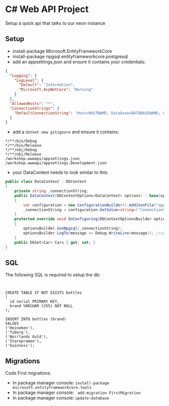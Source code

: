 # C# Web API Project

Setup a quick api that talks to our neon instance

## Setup

- install-package Microsoft.EntityFrameworkCore
- install-package npgsql.entityframeworkcore.postgresql
- add an appsettings.json and ensure it contains your credentials:

```json
{
  "Logging": {
    "LogLevel": {
      "Default": "Information",
      "Microsoft.AspNetCore": "Warning"
    }
  },
  "AllowedHosts": "*",
  "ConnectionStrings": {
    "DefaultConnectionString": "Host=HOSTNAME; Database=DATABASENAME; Username=USERNAME; Password=PASSWORD;"
  }
}

```

- add a ``` dotnet new gitignore ``` and ensure it contains: 

```
*/**/bin/Debug   
*/**/bin/Release   
*/**/obj/Debug   
*/**/obj/Release   
/workshop.wwwapi/appsettings.json
/workshop.wwwapi/appsettings.Development.json
```

- your DataContext needs to look similar to this:
```cs
public class DataContext : DbContext
{
    private string _connectionString;
    public DataContext(DbContextOptions<DataContext> options) : base(options)
    {
        var configuration = new ConfigurationBuilder().AddJsonFile("appsettings.json").Build();
        _connectionString = configuration.GetValue<string>("ConnectionStrings:DefaultConnectionString")!;
    }
    protected override void OnConfiguring(DbContextOptionsBuilder optionsBuilder)
    {
        optionsBuilder.UseNpgsql(_connectionString);
        optionsBuilder.LogTo(message => Debug.WriteLine(message)); //see the sql EF using in the console
    }
    public DbSet<Car> Cars { get; set; }
}
```


## SQL

The following SQL is required to setup the db: 
```


CREATE TABLE IF NOT EXISTS bottles
(
  id serial PRIMARY KEY,
  brand VARCHAR (255) NOT NULL
);

INSERT INTO bottles (brand)
VALUES
('Heineken'),
('Tuborg'),
('Norrlands Guld'),
('Staropramen'),
('Guinness');

```


## Migrations

Code First migrations:

- In package manager console: ```install-package microsoft.entityframeworkcore.tools```
- In package manager console: ``` add-migration FirstMigration```
- In package manager console: ``` update-database ```